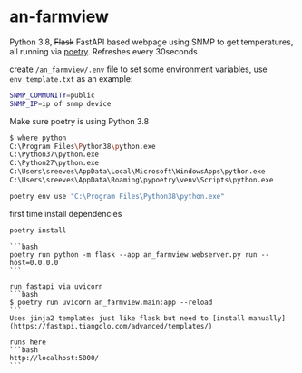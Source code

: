 # an-farmview

Python 3.8, ~~Flask~~ FastAPI based webpage using SNMP to get temperatures, all running via [poetry](https://python-poetry.org/).
Refreshes every 30seconds


create `/an_farmview/.env` file to set some environment variables, use `env_template.txt` as an example:
```bash
SNMP_COMMUNITY=public
SNMP_IP=ip of snmp device
```

Make sure poetry is using Python 3.8

```bash
$ where python
C:\Program Files\Python38\python.exe
C:\Python37\python.exe
C:\Python27\python.exe
C:\Users\sreeves\AppData\Local\Microsoft\WindowsApps\python.exe
C:\Users\sreeves\AppData\Roaming\pypoetry\venv\Scripts\python.exe
```

```bash
poetry env use "C:\Program Files\Python38\python.exe"
```

first time install dependencies
```bash
poetry install
```

~~~run the flask app (with `--debug` for dev)~~~
```bash
poetry run python -m flask --app an_farmview.webserver.py run --host=0.0.0.0
```

run fastapi via uvicorn
```bash
$ poetry run uvicorn an_farmview.main:app --reload
```
Uses jinja2 templates just like flask but need to [install manually](https://fastapi.tiangolo.com/advanced/templates/) 

runs here
```bash
http://localhost:5000/
```
